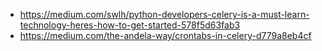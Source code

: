 * https://medium.com/swlh/python-developers-celery-is-a-must-learn-technology-heres-how-to-get-started-578f5d63fab3
* https://medium.com/the-andela-way/crontabs-in-celery-d779a8eb4cf